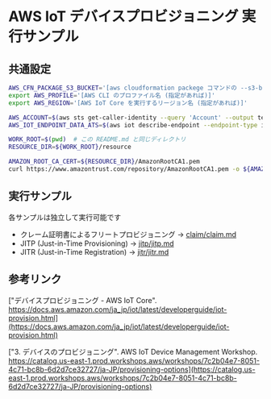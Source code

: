 
# AWS IoT デバイスプロビジョニング 実行サンプル

## 共通設定

```sh
AWS_CFN_PACKAGE_S3_BUCKET='[aws cloudformation packege コマンドの --s3-bucket に渡す S3 バケット名]'
export AWS_PROFILE='[AWS CLI のプロファイル名 (指定があれば)]'
export AWS_REGION='[AWS IoT Core を実行するリージョン名 (指定があれば)]'

AWS_ACCOUNT=$(aws sts get-caller-identity --query 'Account' --output text)
AWS_IOT_ENDPOINT_DATA_ATS=$(aws iot describe-endpoint --endpoint-type iot:Data-ATS --query 'endpointAddress' --output text)

WORK_ROOT=$(pwd)  # この README.md と同じディレクトリ
RESOURCE_DIR=${WORK_ROOT}/resource

AMAZON_ROOT_CA_CERT=${RESOURCE_DIR}/AmazonRootCA1.pem
curl https://www.amazontrust.com/repository/AmazonRootCA1.pem -o ${AMAZON_ROOT_CA_CERT}
```

## 実行サンプル

各サンプルは独立して実行可能です

- クレーム証明書によるフリートプロビジョニング -> [claim/claim.md](claim/claim.md)
- JITP (Just-in-Time Provisioning) -> [jitp/jitp.md](jitp/jitp.md)
- JITR (Just-in-Time Registration) -> [jitr/jitr.md](jitr/jitr.md)

## 参考リンク

["デバイスプロビジョニング - AWS IoT Core". https://docs.aws.amazon.com/ja_jp/iot/latest/developerguide/iot-provision.html](https://docs.aws.amazon.com/ja_jp/iot/latest/developerguide/iot-provision.html)

["3. デバイスのプロビジョニング". AWS IoT Device Management Workshop. https://catalog.us-east-1.prod.workshops.aws/workshops/7c2b04e7-8051-4c71-bc8b-6d2d7ce32727/ja-JP/provisioning-options](https://catalog.us-east-1.prod.workshops.aws/workshops/7c2b04e7-8051-4c71-bc8b-6d2d7ce32727/ja-JP/provisioning-options)
